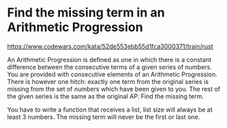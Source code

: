 <!--
SPDX-FileCopyrightText: 2022 Vladimir Rusinov

SPDX-License-Identifier: Apache-2.0
-->

# Find the missing term in an Arithmetic Progression

https://www.codewars.com/kata/52de553ebb55d1fca3000371/train/rust

An Arithmetic Progression is defined as one in which there is a constant difference between the consecutive terms of a given series of numbers. You are provided with consecutive elements of an Arithmetic Progression. There is however one hitch: exactly one term from the original series is missing from the set of numbers which have been given to you. The rest of the given series is the same as the original AP. Find the missing term.

You have to write a function that receives a list, list size will always be at least 3 numbers. The missing term will never be the first or last one.